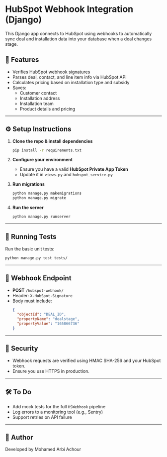 # HubSpot Webhook Integration (Django)

This Django app connects to HubSpot using webhooks to automatically sync deal and installation data into your database when a deal changes stage.

## 🚀 Features

- Verifies HubSpot webhook signatures
- Parses deal, contact, and line item info via HubSpot API
- Calculates pricing based on installation type and subsidy
- Saves:
  - Customer contact
  - Installation address
  - Installation team
  - Product details and pricing

---

## ⚙️ Setup Instructions

1. **Clone the repo & install dependencies**
   ```bash
   pip install -r requirements.txt
   ```

2. **Configure your environment**
   - Ensure you have a valid **HubSpot Private App Token**
   - Update it in `views.py` and `hubspot_service.py`

3. **Run migrations**
   ```bash
   python manage.py makemigrations
   python manage.py migrate
   ```

4. **Run the server**
   ```bash
   python manage.py runserver
   ```

---

## 🧪 Running Tests

Run the basic unit tests:
```bash
python manage.py test tests/
```

---

## 📌 Webhook Endpoint

- **POST** `/hubspot-webhook/`
- Header: `X-HubSpot-Signature`
- Body must include:
  ```json
  {
    "objectId": "DEAL_ID",
    "propertyName": "dealstage",
    "propertyValue": "165866736"
  }
  ```

---

## 🔐 Security

- Webhook requests are verified using HMAC SHA-256 and your HubSpot token.
- Ensure you use HTTPS in production.

---

## 🛠️ To Do

- Add mock tests for the full `HSWebhook` pipeline
- Log errors to a monitoring tool (e.g., Sentry)
- Support retries on API failure

---

## 👤 Author

Developed by Mohamed Arbi Achour 